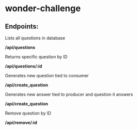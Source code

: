# wonder-challenge

## Endpoints:

Lists all questions in database

**/api/questions**

Returns specific question by ID

**/api/questions/:id**

Generates new question tied to consumer

**/api/create_question**

Generates new answer tied to producer and question it answers

**/api/create_question**

Remove question by ID

**/api/remove/:id**